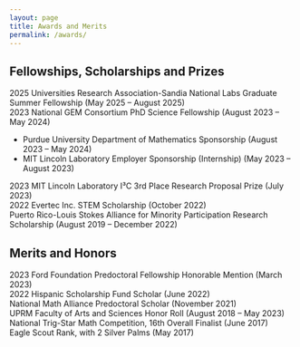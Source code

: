 ```yaml
---
layout: page
title: Awards and Merits
permalink: /awards/
---
```


## Fellowships, Scholarships and Prizes
2025 Universities Research Association-Sandia National Labs Graduate Summer Fellowship (May 2025 – August 2025) <br>
2023 National GEM Consortium PhD Science Fellowship (August 2023 – May 2024) <br>
 - Purdue University Department of Mathematics Sponsorship (August 2023 – May 2024)
 - MIT Lincoln Laboratory Employer Sponsorship (Internship) (May 2023 – August 2023) <br>
 
2023 MIT Lincoln Laboratory I³C 3rd Place Research Proposal Prize (July 2023) <br>
2022 Evertec Inc. STEM Scholarship (October 2022) <br>
Puerto Rico-Louis Stokes Alliance for Minority Participation Research Scholarship (August 2019 – December 2022) 

## Merits and Honors
2023 Ford Foundation Predoctoral Fellowship Honorable Mention (March 2023) <br>
2022 Hispanic Scholarship Fund Scholar (June 2022) <br>
National Math Alliance Predoctoral Scholar (November 2021) <br>
UPRM Faculty of Arts and Sciences Honor Roll (August 2018 – May 2023) <br>
National Trig-Star Math Competition, 16th Overall Finalist (June 2017) <br>
Eagle Scout Rank, with 2 Silver Palms (May 2017)
